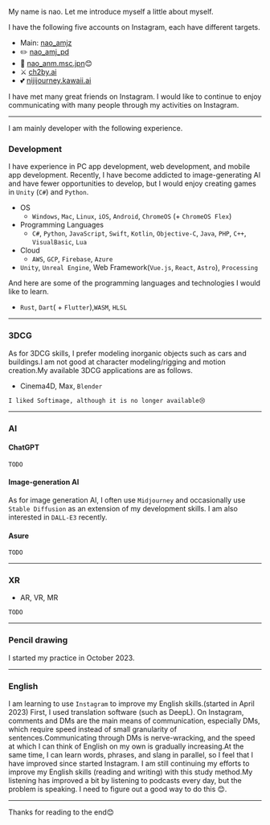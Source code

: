 My name is nao. Let me introduce myself a little about myself.

I have the following five accounts on Instagram, each have different targets.

- Main: [nao_amjz](https://www.instagram.com/nao_amjz/)
- ✏️ [nao_amj_pd](https://www.instagram.com/nao_amj_pd/)
- 🎵 [nao_anm.msc.jpn](https://www.instagram.com/nao_anm.msc.jpn/)😊
- ⚔️ [ch2by.ai](https://www.instagram.com/ch2by.ai/)
- 💕 [nijijourney.kawaii.ai](https://www.instagram.com/nijijourney.kawaii.ai/)

 I have met many great friends on Instagram. I would like to continue to enjoy communicating with many people through my activities on Instagram.

---

I am mainly developer with the following experience. 

### Development
I have experience in PC app development, web development, and mobile app development. Recently, I have become addicted to image-generating AI and have fewer opportunities to develop, but I would enjoy creating games in `Unity` (`C#`) and `Python`.

- OS
  - `Windows`, `Mac`, `Linux`, `iOS`, `Android`, `ChromeOS` (+ `ChromeOS Flex`) 
- Programming Languages
  - `C#`, `Python`, `JavaScript`, `Swift`, `Kotlin`, `Objective-C`, `Java`, `PHP`, `C++`, `VisualBasic`, `Lua`
- Cloud
  - `AWS`, `GCP`, `Firebase`, `Azure`
- `Unity`, `Unreal Engine`, Web Framework(`Vue.js`, `React`, `Astro`), `Processing` 

And here are some of the programming languages and technologies I would like to learn.
- `Rust`, `Dart`( + `Flutter`),`WASM`, `HLSL`

---

### 3DCG
As for 3DCG skills,  I prefer modeling inorganic objects such as cars and buildings.I am not good at character modeling/rigging and motion creation.My available 3DCG applications are as follows.

- Cinema4D, Max, `Blender`

```I liked Softimage, although it is no longer available😢```

---
### AI
#### ChatGPT
`TODO`

#### Image-generation AI
As for image generation AI, I often use `Midjourney` and occasionally use `Stable Diffusion` as an extension of my development skills. I am also interested in `DALL-E3` recently.

#### Asure 
`TODO`

---

### XR
- AR, VR, MR

`TODO`

---

### Pencil drawing
I started my practice in October 2023.

---

### English
I am learning to use `Instagram` to improve my English skills.(started in April 2023)
First, I used translation software (such as DeepL). On Instagram, comments and DMs are the main means of communication, especially DMs, which require speed instead of small granularity of sentences.Communicating through DMs is nerve-wracking, and the speed at which I can think of English on my own is gradually increasing.At the same time, I can learn words, phrases, and slang in parallel, so I feel that I have improved since started Instagram.
I am still continuing my efforts to improve my English skills (reading and writing) with this study method.My listening has improved a bit by listening to podcasts every day, but the problem is speaking. I need to figure out a good way to do this 😊.

---

Thanks for reading to the end😊
